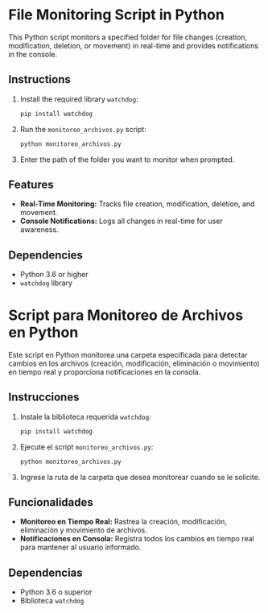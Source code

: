 # File Monitoring Script in Python

This Python script monitors a specified folder for file changes (creation, modification, deletion, or movement) in real-time and provides notifications in the console.

## Instructions

1. Install the required library `watchdog`:
   ```bash
   pip install watchdog
   ```

2. Run the `monitoreo_archivos.py` script:
   ```bash
   python monitoreo_archivos.py
   ```

3. Enter the path of the folder you want to monitor when prompted.

## Features

- **Real-Time Monitoring:** Tracks file creation, modification, deletion, and movement.
- **Console Notifications:** Logs all changes in real-time for user awareness.

## Dependencies

- Python 3.6 or higher
- `watchdog` library

# Script para Monitoreo de Archivos en Python

Este script en Python monitorea una carpeta especificada para detectar cambios en los archivos (creación, modificación, eliminación o movimiento) en tiempo real y proporciona notificaciones en la consola.

## Instrucciones

1. Instale la biblioteca requerida `watchdog`:
   ```bash
   pip install watchdog
   ```

2. Ejecute el script `monitoreo_archivos.py`:
   ```bash
   python monitoreo_archivos.py
   ```

3. Ingrese la ruta de la carpeta que desea monitorear cuando se le solicite.

## Funcionalidades

- **Monitoreo en Tiempo Real:** Rastrea la creación, modificación, eliminación y movimiento de archivos.
- **Notificaciones en Consola:** Registra todos los cambios en tiempo real para mantener al usuario informado.

## Dependencias

- Python 3.6 o superior
- Biblioteca `watchdog`
